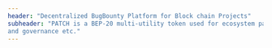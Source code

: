 ```yaml
---
header: "Decentralized BugBounty Platform for Block chain Projects"
subheader: "PATCH is a BEP-20 multi-utility token used for ecosystem participation, treasury 
and governance etc."
---
```

